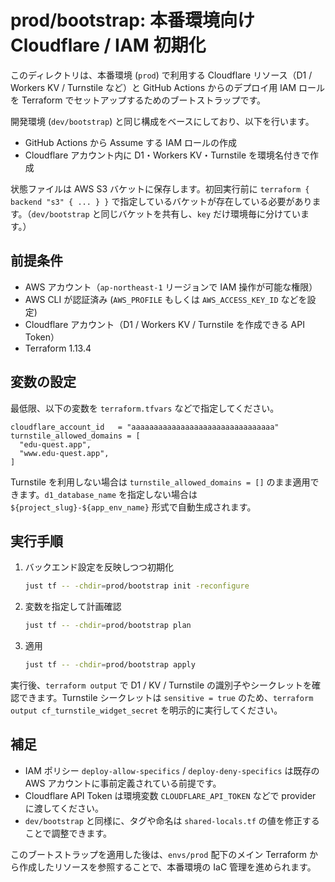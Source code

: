 # prod/bootstrap: 本番環境向け Cloudflare / IAM 初期化

このディレクトリは、本番環境 (`prod`) で利用する Cloudflare リソース（D1 / Workers KV / Turnstile など）と GitHub Actions からのデプロイ用 IAM ロールを Terraform でセットアップするためのブートストラップです。

開発環境 (`dev/bootstrap`) と同じ構成をベースにしており、以下を行います。

- GitHub Actions から Assume する IAM ロールの作成
- Cloudflare アカウント内に D1・Workers KV・Turnstile を環境名付きで作成

状態ファイルは AWS S3 バケットに保存します。初回実行前に `terraform { backend "s3" { ... } }` で指定しているバケットが存在している必要があります。（`dev/bootstrap` と同じバケットを共有し、`key` だけ環境毎に分けています。）

## 前提条件

- AWS アカウント（`ap-northeast-1` リージョンで IAM 操作が可能な権限）
- AWS CLI が認証済み (`AWS_PROFILE` もしくは `AWS_ACCESS_KEY_ID` などを設定)
- Cloudflare アカウント（D1 / Workers KV / Turnstile を作成できる API Token）
- Terraform 1.13.4

## 変数の設定

最低限、以下の変数を `terraform.tfvars` などで指定してください。

```hcl
cloudflare_account_id   = "aaaaaaaaaaaaaaaaaaaaaaaaaaaaaaaa"
turnstile_allowed_domains = [
  "edu-quest.app",
  "www.edu-quest.app",
]
```

Turnstile を利用しない場合は `turnstile_allowed_domains = []` のまま適用できます。`d1_database_name` を指定しない場合は `${project_slug}-${app_env_name}` 形式で自動生成されます。

## 実行手順

1. バックエンド設定を反映しつつ初期化

   ```sh
   just tf -- -chdir=prod/bootstrap init -reconfigure
   ```

2. 変数を指定して計画確認

   ```sh
   just tf -- -chdir=prod/bootstrap plan
   ```

3. 適用

   ```sh
   just tf -- -chdir=prod/bootstrap apply
   ```

実行後、`terraform output` で D1 / KV / Turnstile の識別子やシークレットを確認できます。Turnstile シークレットは `sensitive = true` のため、`terraform output cf_turnstile_widget_secret` を明示的に実行してください。

## 補足

- IAM ポリシー `deploy-allow-specifics` / `deploy-deny-specifics` は既存の AWS アカウントに事前定義されている前提です。
- Cloudflare API Token は環境変数 `CLOUDFLARE_API_TOKEN` などで provider に渡してください。
- `dev/bootstrap` と同様に、タグや命名は `shared-locals.tf` の値を修正することで調整できます。

このブートストラップを適用した後は、`envs/prod` 配下のメイン Terraform から作成したリソースを参照することで、本番環境の IaC 管理を進められます。
